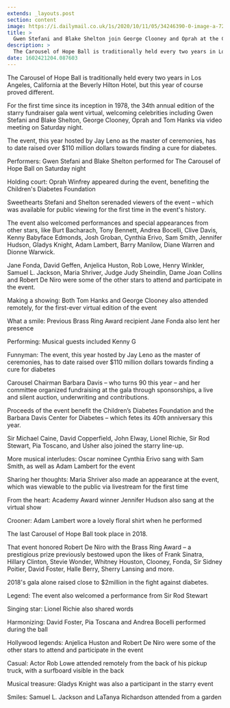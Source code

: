```yaml
--- 
extends: _layouts.post 
section: content 
image: https://i.dailymail.co.uk/1s/2020/10/11/05/34246390-0-image-a-72_1602391241128.jpg 
title: > 
  Gwen Stefani and Blake Shelton join George Clooney and Oprah at the Carousel of Hope Ball 
description: > 
  The Carousel of Hope Ball is traditionally held every two years in Los Angeles, California at the Beverly Hilton Hotel, but this year of course proved different.For the first time since its inception in 1978, the 34th annual edition of the starry fundraiser gala went virtual, welcoming celebrities including Gwen Stefani and Blake Shelton, George Clooney, Oprah and Tom Hanks via video meeting on Saturday night.Performers: Gwen Stefani and Blake Shelton performed for The Carousel of Hope Ball on Saturday nightHolding court: Oprah Winfrey appeared during the event, benefiting the Children's Diabetes FoundationSweethearts Stefani and Shelton serenaded viewers of the event – which was available for public viewing for the first time in the event's history.Proceeds of the event benefit the Children’s Diabetes Foundation and the Barbara Davis Center for Diabetes – which fetes its 40th anniversary this year.Sir Michael Caine, David Copperfield, John Elway, Lionel Richie, Sir Rod Stewart, Pia Toscano, and Usher also joined the starry line-up. 
date: 1602421204.087603 
--- 
```

The Carousel of Hope Ball is traditionally held every two years in Los Angeles, California at the Beverly Hilton Hotel, but this year of course proved different.

For the first time since its inception in 1978, the 34th annual edition of the starry fundraiser gala went virtual, welcoming celebrities including Gwen Stefani and Blake Shelton, George Clooney, Oprah and Tom Hanks via video meeting on Saturday night.

The event, this year hosted by Jay Leno as the master of ceremonies, has to date raised over $110 million dollars towards finding a cure for diabetes.

Performers: Gwen Stefani and Blake Shelton performed for The Carousel of Hope Ball on Saturday night

Holding court: Oprah Winfrey appeared during the event, benefiting the Children's Diabetes Foundation

Sweethearts Stefani and Shelton serenaded viewers of the event – which was available for public viewing for the first time in the event's history.

The event also welcomed performances and special appearances from other stars, like Burt Bacharach, Tony Bennett, Andrea Bocelli, Clive Davis, Kenny Babyface Edmonds, Josh Groban, Cynthia Erivo, Sam Smith, Jennifer Hudson, Gladys Knight, Adam Lambert, Barry Manilow, Diane Warren and Dionne Warwick.

Jane Fonda, David Geffen, Anjelica Huston, Rob Lowe, Henry Winkler, Samuel L. Jackson, Maria Shriver, Judge Judy Sheindlin, Dame Joan Collins and Robert De Niro were some of the other stars to attend and participate in the event.

Making a showing: Both Tom Hanks and George Clooney also attended remotely, for the first-ever virtual edition of the event

What a smile: Previous Brass Ring Award recipient Jane Fonda also lent her presence

Performing: Musical guests included Kenny G

Funnyman: The event, this year hosted by Jay Leno as the master of ceremonies, has to date raised over $110 million dollars towards finding a cure for diabetes

Carousel Chairman Barbara Davis – who turns 90 this year – and her committee organized fundraising at the gala through sponsorships, a live and silent auction, underwriting and contributions.

Proceeds of the event benefit the Children’s Diabetes Foundation and the Barbara Davis Center for Diabetes – which fetes its 40th anniversary this year.

Sir Michael Caine, David Copperfield, John Elway, Lionel Richie, Sir Rod Stewart, Pia Toscano, and Usher also joined the starry line-up.

More musical interludes: Oscar nominee Cynthia Erivo sang with Sam Smith, as well as Adam Lambert for the event

Sharing her thoughts: Maria Shriver also made an appearance at the event, which was viewable to the public via livestream for the first time

From the heart: Academy Award winner Jennifer Hudson also sang at the virtual show

Crooner: Adam Lambert wore a lovely floral shirt when he performed

The last Carousel of Hope Ball took place in 2018.

That event honored Robert De Niro with the Brass Ring Award – a prestigious prize previously bestowed upon the likes of Frank Sinatra, Hillary Clinton, Stevie Wonder, Whitney Houston, Clooney, Fonda, Sir Sidney Poitier, David Foster, Halle Berry, Sherry Lansing and more.

2018's gala alone raised close to $2million in the fight against diabetes.

Legend: The event also welcomed a performance from Sir Rod Stewart

Singing star: Lionel Richie also shared words

Harmonizing: David Foster, Pia Toscana and Andrea Bocelli performed during the ball

Hollywood legends: Anjelica Huston and Robert De Niro were some of the other stars to attend and participate in the event

Casual: Actor Rob Lowe attended remotely from the back of his pickup truck, with a surfboard visible in the back

Musical treasure: Gladys Knight was also a participant in the starry event

Smiles: Samuel L. Jackson and LaTanya Richardson attended from a garden